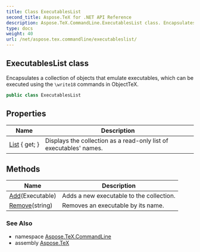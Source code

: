 ```yaml
---
title: Class ExecutablesList
second_title: Aspose.TeX for .NET API Reference
description: Aspose.TeX.CommandLine.ExecutablesList class. Encapsulates a collection of objects that emulate executables which can be executed using the write18 commands in ObjectTeX
type: docs
weight: 40
url: /net/aspose.tex.commandline/executableslist/
---
```

## ExecutablesList class

Encapsulates a collection of objects that emulate executables, which can be executed using the `\write18` commands in ObjectTeX.

```csharp
public class ExecutablesList
```

## Properties

| Name | Description |
| --- | --- |
| [List](../../aspose.tex.commandline/executableslist/list/) { get; } | Displays the collection as a read-only list of executables' names. |

## Methods

| Name | Description |
| --- | --- |
| [Add](../../aspose.tex.commandline/executableslist/add/)(Executable) | Adds a new executable to the collection. |
| [Remove](../../aspose.tex.commandline/executableslist/remove/)(string) | Removes an executable by its name. |

### See Also

* namespace [Aspose.TeX.CommandLine](../../aspose.tex.commandline/)
* assembly [Aspose.TeX](../../)


